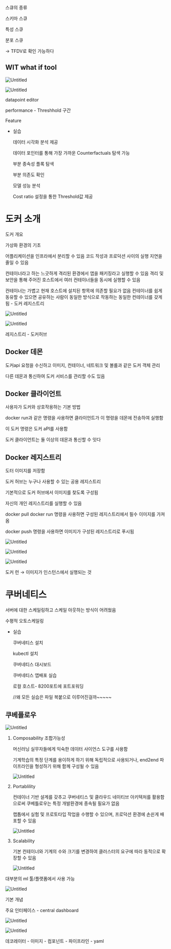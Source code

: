 스큐의 종류

스키마 스큐

특성 스큐

분포 스큐

→ TFDV로 확인 가능하다

## WIT what if tool

![Untitled](https://prod-files-secure.s3.us-west-2.amazonaws.com/ab0a0a9f-d324-4fa3-b226-acd087d096ac/d383123f-94c1-4c4a-b6ba-e322fdf66eac/Untitled.png)

![Untitled](https://prod-files-secure.s3.us-west-2.amazonaws.com/ab0a0a9f-d324-4fa3-b226-acd087d096ac/4c8c901d-6985-482c-868a-8159622ded02/Untitled.png)

datapoint editor

performance - Threshhold 구간

Feature 

- 실습
    
    데이터 시각화 분석 제공
    
    데이터 포인터를 통해 가장 가까운 Counterfactuals 탐색 가능
    
    부분 종속성 플록 탐색
    
    부분 의존도 확인
    
    모델 성능 분석
    
    Cost ratio 설정을 통한 Threshold값 제공
    

# 도커 소개

도커 개요

가상화 환경의 기초

어플리케이션을 인프라에서 분리할 수 있음 코드 작성과 프로덕션 사이의 실행 지연을 줄일 수 있음

컨테이너라고 하는 느긋하게 격리된 환경에서 앱을 패키징라고 실행할 수 있음 격리 및 보안을 통해 주어진 호스트에서 여러 컨테이너들을 동시에 실행할 수 있음

컨테이너는 가볍고 현재 호스트에 설치된 항목에 의존할 필요가 없음 컨테이너를 쉽게 동유할 수 있으면 공유하는 사람이 동일한 방식으로 작동하는 동일한 컨테이너를 갖게 됨 - 도커 레지스트리

![Untitled](https://prod-files-secure.s3.us-west-2.amazonaws.com/ab0a0a9f-d324-4fa3-b226-acd087d096ac/fc9b2b5a-d4b9-4b9d-bd6d-4d55f119c223/Untitled.png)

![Untitled](https://prod-files-secure.s3.us-west-2.amazonaws.com/ab0a0a9f-d324-4fa3-b226-acd087d096ac/8020c9e1-4f85-4da0-8d1b-3051adeec425/Untitled.png)

레지스트리 - 도커허브

## Docker 데몬

도커api 요청을 수신하고 이미지, 컨테이너, 네트워크 및 볼륨과 같은 도커 객체 관리

다른 데몬과 통신하여 도커 서비스를 관리할 수도 있음

## Docker 클라이언트

사용자가 도커와 상호작용하는 기본 방법

docker run과 같은 명령을 사용하면 클라이언트가 이 명령을 데몬에 전송하여 실행함

이 도커 명령은 도커 aPI를 사용함

도커 클라이언트는 둘 이상의 데몬과 통신할 수 잇다

## Docker 레지스트리

도터 이미지를 저장함 

도커 허브는 누구나 사용할 수 있는 공용 레지스트리

기본적으로 도커 허브에서 이미지를 찾도록 구성됨

자신의 개인 레지스트리를 실행할 수 있음

docker pull docker run 명령을 사용하면 구성된 레지스트리에서 필수 이미지를 가져옴

docker push 명령을 사용하면 이미지가 구성된 레지스트리로 푸시됨

![Untitled](https://prod-files-secure.s3.us-west-2.amazonaws.com/ab0a0a9f-d324-4fa3-b226-acd087d096ac/812c9a1d-cdc4-418b-ae12-a77980895ee8/Untitled.png)

![Untitled](https://prod-files-secure.s3.us-west-2.amazonaws.com/ab0a0a9f-d324-4fa3-b226-acd087d096ac/fedfb6d2-cec8-442f-a60a-d564fdc29db2/Untitled.png)

![Untitled](https://prod-files-secure.s3.us-west-2.amazonaws.com/ab0a0a9f-d324-4fa3-b226-acd087d096ac/b94db266-6093-4291-ba95-d0b12a107874/Untitled.png)

도커 런 → 이미지가 인스턴스에서 실행되는 것

# 쿠버네티스

서버에 대한 스케일링하고 스케일 아웃하는 방식이 어려웠음

수평적 오토스케일링

- 실습
    
    쿠버네티스 설치
    
    kubectl 설치
    
    쿠버네티스 대시보드
    
    쿠버네티스 앱배포 실습
    
    로컬 호스트- 8200포트에 포트포워딩
    
    //왜 모든 실습은 파일 복붙으로 이루어진걸까~~~~~
    

## 쿠베플로우

![Untitled](https://prod-files-secure.s3.us-west-2.amazonaws.com/ab0a0a9f-d324-4fa3-b226-acd087d096ac/beff2335-d7c0-48a0-b9fe-6ad3b36160e8/Untitled.png)

1. Composability 조합가능성
    
    머신러닝 실무자들에게 익숙한 데이터 사이언스 도구를 사용함
    
    기계학습의 특정 단계를 용이하게 하기 위해 독립적으로 사용되거나, end2end 파이프라인을 형성하기 위해 함께 구성될 수 있음
    
    ![Untitled](https://prod-files-secure.s3.us-west-2.amazonaws.com/ab0a0a9f-d324-4fa3-b226-acd087d096ac/6b27853c-18e6-42f8-9d92-fa04f339b727/Untitled.png)
    
2. Portablility
    
    컨테이너 기반 설계를 갖추고 쿠버네티스 및 클라우드 네이티브 아키텍처를 활용함으로써 쿠베틀로우는 특정 개발환경에 종속될 필요가 없음
    
    랩톱에서 실험 및 프로토타입 작업을 수행할 수 있으며, 프로덕션 환경에 손쉰게 배포할 수 있음
    
    ![Untitled](https://prod-files-secure.s3.us-west-2.amazonaws.com/ab0a0a9f-d324-4fa3-b226-acd087d096ac/4f0e92a0-31d3-4423-8f46-5cb2c46cbac8/Untitled.png)
    
3. Scalability
    
    기본 컨테이너와 기계의 수와 크기를 변경하여 클러스터의 요구에 따라 동적으로 확장할 수 있음
    
    ![Untitled](https://prod-files-secure.s3.us-west-2.amazonaws.com/ab0a0a9f-d324-4fa3-b226-acd087d096ac/5a68ef86-12f3-4c03-a051-4c6fb1d3253e/Untitled.png)
    

대부분의 ml 툴/플랫폼에서 사용 가능

![Untitled](https://prod-files-secure.s3.us-west-2.amazonaws.com/ab0a0a9f-d324-4fa3-b226-acd087d096ac/f13a7fb2-7913-46b0-9bb3-04fb3da9aac1/Untitled.png)

기본 개념

주요 인터페이스 - central dashboard

![Untitled](https://prod-files-secure.s3.us-west-2.amazonaws.com/ab0a0a9f-d324-4fa3-b226-acd087d096ac/f9f932d0-e9c6-461f-a751-e25b597264d3/Untitled.png)

![Untitled](https://prod-files-secure.s3.us-west-2.amazonaws.com/ab0a0a9f-d324-4fa3-b226-acd087d096ac/eb2d8bae-096b-4edc-8847-60614aad4cd3/Untitled.png)

데코레이터 - 이미지 - 컴포넌트 - 파이프라인 - yaml
